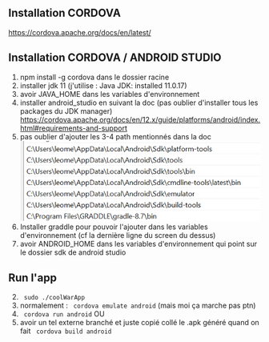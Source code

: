 ## Installation CORDOVA

https://cordova.apache.org/docs/en/latest/

## Installation CORDOVA / ANDROID STUDIO
1.  npm install -g cordova dans le dossier racine
2. installer jdk 11 (j'utilise : Java JDK: installed 11.0.17)
3. avoir JAVA_HOME dans les variables d'environnement
4. installer android_studio en suivant la doc (pas oublier d'installer tous les packages du JDK manager) https://cordova.apache.org/docs/en/12.x/guide/platforms/android/index.html#requirements-and-support
5. pas oublier d'ajouter les 3-4 path mentionnés dans la doc
![img.png](img.png)
6. Installer graddle pour pouvoir l'ajouter dans les variables d'environnement (cf la dernière ligne du screen du dessus)
7. avoir ANDROID_HOME dans les variables d'environnement qui point sur le dossier sdk de android studio

## Run l'app
2. ` sudo ./coolWarApp`
3. normalement : ` cordova emulate android`   (mais moi ça marche pas ptn)
4. ` cordova run android`
   OU
5. avoir un tel externe branché et juste copié collé le .apk généré quand on fait ` cordova build android` 